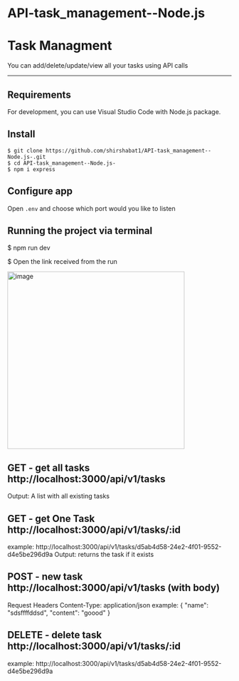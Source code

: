# API-task_management--Node.js
# Task Managment

You can add/delete/update/view all your tasks using API calls

---
## Requirements

For development, you can use Visual Studio Code with Node.js package. 

## Install

    $ git clone https://github.com/shirshabat1/API-task_management--Node.js-.git
    $ cd API-task_management--Node.js-
    $ npm i express 

## Configure app

Open `.env` and choose which port would you like to listen

## Running the project via terminal
$ npm run dev

$ Open the link received from the run

<img width="398" alt="image" src="https://github.com/shirshabat1/chat_room-Node.js/assets/77749228/f7e3f38c-ecab-4c0d-9ac4-4f822e08d344">

## GET - get all tasks http://localhost:3000/api/v1/tasks
Output: A list with all existing tasks

## GET - get One Task http://localhost:3000/api/v1/tasks/:id
example: http://localhost:3000/api/v1/tasks/d5ab4d58-24e2-4f01-9552-d4e5be296d9a
Output: returns the task if it exists

## POST - new task http://localhost:3000/api/v1/tasks  (with body)
Request Headers
Content-Type: application/json
example: 
{
    "name": "sdsffffddsd",
    "content": "goood"
}


## DELETE - delete task http://localhost:3000/api/v1/tasks/:id 
example: http://localhost:3000/api/v1/tasks/d5ab4d58-24e2-4f01-9552-d4e5be296d9a





